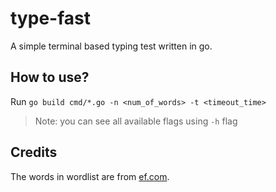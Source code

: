 # type-fast

A simple terminal based typing test written in go.

## How to use?

Run `go build cmd/*.go -n <num_of_words> -t <timeout_time>`

> Note: you can see all available flags using `-h` flag

## Credits

The words in wordlist are from [ef.com](https://www.ef.com/wwen/english-resources/english-vocabulary/top-1000-words/).
